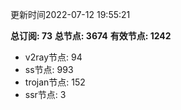 更新时间2022-07-12 19:55:21

**总订阅: 73**
**总节点: 3674**
**有效节点: 1242**
- v2ray节点: 94
- ss节点: 993
- trojan节点: 152
- ssr节点: 3
